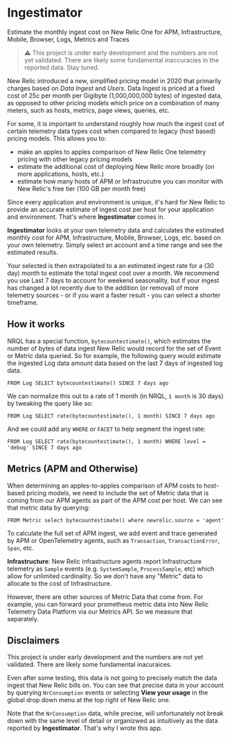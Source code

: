 # Ingestimator
Estimate the monthly ingest cost on New Relic One for APM, Infrastructure, Mobile, Browser, Logs, Metrics and Traces

> :warning: This project is under early development and the numbers are not yet validated. There are likely 
some fundamental inaccuracies in the reported data. Stay tuned.

New Relic introduced a new, simplified pricing model in 2020 that primarily charges based on _Data Ingest_ and 
_Users_. Data Ingest is priced at a fixed cost of 25c per month per Gigibyte (1,000,000,000 bytes) of ingested
data, as opposed to other pricing models which price on a combination of many meters, such as hosts, metrics, page views,
queries, etc.

For some, it is important to understand roughly how much the ingest cost of certain telemetry data types
cost when compared to legacy (host based) pricing models. This allows you to:

- make an apples to apples comparison of New Relic One telemetry pricing with other legacy pricing models
- estimate the additional cost of deploying New Relic more broadly (on more applications, hosts, etc.)
- estimate how many hosts of APM or Infrastrucutre you can monitor with New Relic's free tier (100 GB per month free)

Since every application and environment is unique, it's hard for New Relic to provide an accurate estimate
of ingest cost per host for your application and environment. That's where **Ingestimator** comes in.

**Ingestimator** looks at your own telemetry data and calculates the estimated monthly cost for APM,
Infrastructure, Mobile, Browser, Logs, etc. based on your own telemetry. Simply select an account and a time range and see the estimated results. 

Your selected is then extrapolated to a an estimated ingest rate for a (30 day) month to estimate the total ingest cost over a month.
We recommend you use Last 7 days to account for weekend seasonality, but if your ingest has changed
a lot recently due to the addition (or removal) of more telemetry sources - or
if you want a faster result - you can select a shorter timeframe.

## How it works
NRQL has a special function, `bytecountestimate()`, which estimates the number of bytes of data ingest New Relic
would record for the set of Event or Metric data queried. So for example, the following query would estimate
the ingested Log data amount data based on the last 7 days of ingested log data.

```
FROM Log SELECT bytecountestimate() SINCE 7 days ago
```

We can normalize this out to a rate of 1 month (in NRQL, `1 month` is 30 days) by tweaking the query like so:

```
FROM Log SELECT rate(bytecountestimate(), 1 month) SINCE 7 days ago
```

And we could add any `WHERE` or `FACET` to help segment the ingest rate:
```
FROM Log SELECT rate(bytecountestimate(), 1 month) WHERE level = 'debug' SINCE 7 days ago
```

## Metrics (APM and Otherwise)
When determining an apples-to-apples comparison of APM costs to host-based pricing models, we need 
to include the set of Metric data that is coming from our APM agents as part of the APM cost per host. We can see that metric data by querying:
```
FROM Metric select bytecountestimate() where newrelic.source = 'agent'
```

To calculate the full set of APM ingest, we add event and trace generated by APM or OpenTelemetry 
agents, such as `Transaction`, `TransactionError`, `Span`, etc.

**Infrastructure**: New Relic infrastructure agents report Infrastructure
telemetry as `Sample` events (e.g. `SystemSample`, `ProcessSample`, etc) which
allow for unlimited cardinality. So we don't have any "Metric" data to 
allocate to the cost of Infrastructure.

However, there are other sources of Metric Data that come from. For example, you can forward your prometheus metric data into New Relic
Telemetry Data Platform via our Metrics API. So we measure that separately.

## Disclaimers
This project is under early development and the numbers are not yet validated. There are likely some fundamental
inacuraices.

Even after some testing, this data is not going to precisely match the data ingest that New Relic bills on. 
You can see that precise data in your account by querying `NrConsumption` events or selecting **View your usage** in 
the global drop down menu at the top right of New Relic one. 

Note that the `NrConsumption` data, while precise, will unfortunately not break down with the same level of detail or organizwed as intuitively as the data reported by **Ingestimator**. That's why I wrote this app.